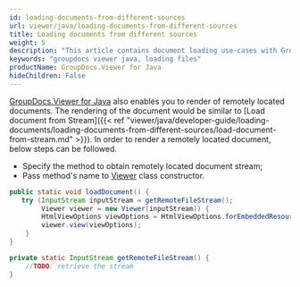 ```yaml
---
id: loading-documents-from-different-sources
url: viewer/java/loading-documents-from-different-sources
title: Loading documents from different sources
weight: 5
description: "This article contains document loading use-cases with GroupDocs.Viewer within your Java applications."
keywords: "groupdocs viewer java, loading files"
productName: GroupDocs.Viewer for Java
hideChildren: False
---
```

[GroupDocs.Viewer for Java](https://products.groupdocs.com/viewer/java) also enables you to render of remotely located documents. The rendering of the document would be similar to [Load document from Stream]({{< ref "viewer/java/developer-guide/loading-documents/loading-documents-from-different-sources/load-document-from-stream.md" >}}). In order to render a remotely located document, below steps can be followed.

* Specify the method to obtain remotely located document stream;
* Pass method's name to [Viewer](https://apireference.groupdocs.com/viewer/java/com.groupdocs.viewer/Viewer) class constructor.

```java
public static void loadDocument() {
   try (InputStream inputStream = getRemoteFileStream();
        Viewer viewer = new Viewer(inputStream)) {
        HtmlViewOptions viewOptions = HtmlViewOptions.forEmbeddedResources();
        viewer.view(viewOptions);
    }
}

private static InputStream getRemoteFileStream() {
    //TODO: retrieve the stream
}
```
